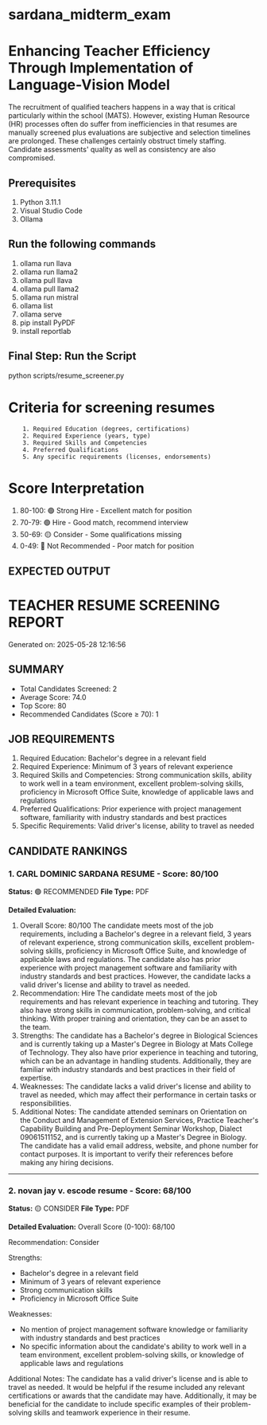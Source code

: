 # sardana_midterm_exam

# Enhancing Teacher Efficiency Through  Implementation of Language-Vision Model

The recruitment of qualified teachers happens in a way that is critical particularly within the school (MATS). However, existing Human Resource (HR) processes often do 
suffer from inefficiencies in that resumes are manually screened plus evaluations are subjective and selection timelines are prolonged. 
These challenges certainly obstruct timely staffing. Candidate assessments' quality as well as consistency are also compromised.

## Prerequisites

1. Python 3.11.1
2. Visual Studio Code
3. Ollama

## Run the following commands
1. ollama run llava
2. ollama run llama2
3. ollama pull llava
4. ollama pull llama2
5. ollama run mistral
6. ollama list 
7. ollama serve 
8. pip install PyPDF
9. install reportlab

## Final Step: Run the Script

python scripts/resume_screener.py

# Criteria for screening resumes 

        1. Required Education (degrees, certifications)
        2. Required Experience (years, type)
        3. Required Skills and Competencies
        4. Preferred Qualifications
        5. Any specific requirements (licenses, endorsements)

# Score Interpretation
1.	80-100: 🟢 Strong Hire - Excellent match for position
2.	70-79: 🟢 Hire - Good match, recommend interview
3.	50-69: 🟡 Consider - Some qualifications missing
4.	0-49: 🔴 Not Recommended - Poor match for position

## EXPECTED OUTPUT
# TEACHER RESUME SCREENING REPORT
Generated on: 2025-05-28 12:16:56

## SUMMARY
- Total Candidates Screened: 2
- Average Score: 74.0
- Top Score: 80
- Recommended Candidates (Score ≥ 70): 1

## JOB REQUIREMENTS
 1. Required Education: Bachelor's degree in a relevant field
2. Required Experience: Minimum of 3 years of relevant experience
3. Required Skills and Competencies: Strong communication skills, ability to work well in a team environment, excellent problem-solving skills, proficiency in Microsoft Office Suite, knowledge of applicable laws and regulations
4. Preferred Qualifications: Prior experience with project management software, familiarity with industry standards and best practices
5. Specific Requirements: Valid driver's license, ability to travel as needed 

## CANDIDATE RANKINGS


### 1. CARL DOMINIC SARDANA RESUME - Score: 80/100
**Status:** 🟢 RECOMMENDED
**File Type:** PDF

**Detailed Evaluation:**
 1. Overall Score: 80/100
The candidate meets most of the job requirements, including a Bachelor's degree in a relevant field, 3 years of relevant experience, strong communication skills, excellent problem-solving skills, proficiency in Microsoft Office Suite, and knowledge of applicable laws and regulations. The candidate also has prior experience with project management software and familiarity with industry standards and best practices. However, the candidate lacks a valid driver's license and ability to travel as needed.
2. Recommendation: Hire
The candidate meets most of the job requirements and has relevant experience in teaching and tutoring. They also have strong skills in communication, problem-solving, and critical thinking. With proper training and orientation, they can be an asset to the team.
3. Strengths: The candidate has a Bachelor's degree in Biological Sciences and is currently taking up a Master's Degree in Biology at Mats College of Technology. They also have prior experience in teaching and tutoring, which can be an advantage in handling students. Additionally, they are familiar with industry standards and best practices in their field of expertise.
4. Weaknesses: The candidate lacks a valid driver's license and ability to travel as needed, which may affect their performance in certain tasks or responsibilities.
5. Additional Notes: The candidate attended seminars on Orientation on the Conduct and Management of Extension Services, Practice Teacher's Capability Building and Pre-Deployment Seminar Workshop, Dialect 09061511152, and is currently taking up a Master's Degree in Biology. The candidate has a valid email address, website, and phone number for contact purposes. It is important to verify their references before making any hiring decisions. 

---

### 2. novan jay v. escode resume - Score: 68/100
**Status:** 🟡 CONSIDER
**File Type:** PDF

**Detailed Evaluation:**
 Overall Score (0-100): 68/100

Recommendation: Consider

Strengths:

* Bachelor's degree in a relevant field
* Minimum of 3 years of relevant experience
* Strong communication skills
* Proficiency in Microsoft Office Suite

Weaknesses:

* No mention of project management software knowledge or familiarity with industry standards and best practices
* No specific information about the candidate's ability to work well in a team environment, excellent problem-solving skills, or knowledge of applicable laws and regulations

Additional Notes: The candidate has a valid driver's license and is able to travel as needed. It would be helpful if the resume included any relevant certifications or awards that the candidate may have. Additionally, it may be beneficial for the candidate to include specific examples of their problem-solving skills and teamwork experience in their resume. 







        


